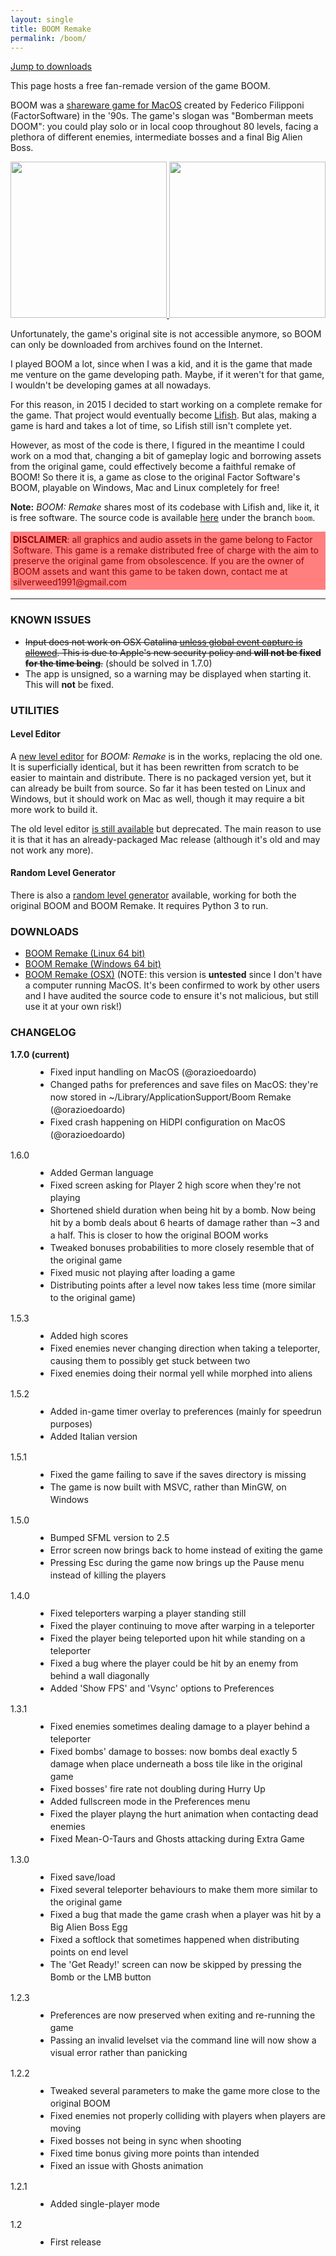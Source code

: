 ```yaml
---
layout: single
title: BOOM Remake
permalink: /boom/
---
```

<style>
img.preview {
	height: 250px;
}
p.discl {
	background-color: #ff7f7f;
	color: #910000;
	padding: 4px;
}
.changelog ul {
	line-height: 20px;
	margin-top: 10px;
}
</style>

<a href='#downloads'>Jump to downloads</a>

This page hosts a free fan-remade version of the game BOOM.

BOOM was a [shareware game for MacOS](https://www.macintoshrepository.org/3582-boom) created by Federico Filipponi (FactorSoftware) in the '90s. The game's slogan was "Bomberman meets DOOM": you could play solo or in local coop throughout 80 levels, facing a plethora of different enemies, intermediate bosses and a final Big Alien Boss.

<a href='/assets/img/boom/boom_screen1.png'>
  <img class='preview' src="/assets/img/boom/boom_screen1.png"/>
</a>
<a href='/assets/img/boom/boom_screen2.png'>
  <img class='preview' src="/assets/img/boom/boom_screen2.png"/>
</a>

Unfortunately, the game's original site is not accessible anymore, so BOOM can only be downloaded from archives found on the Internet.

I played BOOM a lot, since when I was a kid, and it is the game that made me venture on the game developing path. Maybe, if it weren't for that game, I wouldn't be developing games at all nowadays. 

For this reason, in 2015 I decided to start working on a complete remake for the game. That project would eventually become [Lifish](/lifish/). But alas, making a game is hard and takes a lot of time, so Lifish still isn't complete yet. 

However, as most of the code is there, I figured in the meantime I could work on a mod that, changing a bit of gameplay logic and borrowing assets from the original game, could effectively become a faithful remake of BOOM! So there it is, a game as close to the original Factor Software's BOOM, playable on Windows, Mac and Linux completely for free!

<b>Note:</b> <em>BOOM: Remake</em> shares most of its codebase with Lifish and, like it, it is free software. The source code is available [here](https://codeberg.org/silverweed/lifish) under the branch <code>boom</code>.

<p class='discl'><b>DISCLAIMER</b>: all graphics and audio assets in the game belong to Factor Software. This game is a remake distributed free of charge with the aim to preserve the original game from obsolescence. If you are the owner of BOOM assets and want this game to be taken down, contact me at silverweed1991@gmail.com</p>

<hr>

<h3 id='known_issues'>KNOWN ISSUES</h3>
<ul>
  <li><s>Input does not work on OSX Catalina <a href="https://github.com/silverweed/lifish/issues/6#issuecomment-585331958">unless global event capture is allowed</a>. This is due to Apple's new security policy and <strong>will not be fixed for the time being</strong>.</s> (should be solved in 1.7.0)</li>
  <li>The app is unsigned, so a warning may be displayed when starting it. This will <strong>not</strong> be fixed.</li>
</ul>

<h3 id='utils'>UTILITIES</h3>
<h4 id='editor'>Level Editor</h4>
<p>A <a href="https://codeberg.org/silverweed/boom-edit-remake">new level editor</a> for <em>BOOM: Remake</em> is in the works, replacing the old one. It is superficially identical, but it has been rewritten from scratch to be easier to maintain and distribute. There is no packaged version yet, but it can already be built from source. So far it has been tested on Linux and Windows, but it should work on Mac as well, though it may require a bit more work to build it.</p>
<p>The old level editor <a href="https://codeberg.org/silverweed/lifish-edit/tags">is still available</a> but deprecated. The main reason to use it is that it has an already-packaged Mac release (although it's old and may not work any more).</p> 

<h4 id='levelgen'>Random Level Generator</h4>
<p>There is also a <a href="https://codeberg.org/silverweed/boomlevelgen">random level generator</a> available, working for both the original BOOM and BOOM Remake. It requires Python 3 to run.</p>

<h3 id='downloads'>DOWNLOADS</h3>

<ul>
  <li><a href='/assets/games/lifish/lifish_BOOM_1.7.0_linux_x64.tar.xz'>BOOM Remake (Linux 64 bit)</a></li>
  <li><a href='/assets/games/lifish/lifish_BOOM_1.7.0_windows_x64.zip'>BOOM Remake (Windows 64 bit)</a></li>
  <li><a href='/assets/games/lifish/lifish_BOOM_1.7.0_osx.zip'>BOOM Remake (OSX)</a> (NOTE: this version is <strong>untested</strong> since I don't have a computer running MacOS. It's been confirmed to work by other users and I have audited the source code to ensure it's not malicious, but still use it at your own risk!)</li>
</ul>

<h3 id='changelog'>CHANGELOG</h3>

<dl class='changelog'>
  <dt><strong>1.7.0 (current)</strong></dt>
  <dd>
    <ul>
      <li>Fixed input handling on MacOS (@orazioedoardo)</li>
      <li>Changed paths for preferences and save files on MacOS: they're now stored in ~/Library/ApplicationSupport/Boom Remake (@orazioedoardo)</li>
      <li>Fixed crash happening on HiDPI configuration on MacOS (@orazioedoardo)</li>
    </ul>
  </dd>
  <dt>1.6.0</dt>
  <dd>
    <ul>
      <li>Added German language</li>
      <li>Fixed screen asking for Player 2 high score when they're not playing</li>
      <li>Shortened shield duration when being hit by a bomb. Now being hit by a bomb deals about 6 hearts of damage rather than ~3 and a half. This is closer to how the original BOOM works</li>
      <li>Tweaked bonuses probabilities to more closely resemble that of the original game</li>
      <li>Fixed music not playing after loading a game</li>
      <li>Distributing points after a level now takes less time (more similar to the original game)</li>
    </ul>
  </dd>
  <dt>1.5.3</dt>
  <dd>
    <ul>
      <li>Added high scores</li>
      <li>Fixed enemies never changing direction when taking a teleporter, causing them to possibly get stuck between two</li>
      <li>Fixed enemies doing their normal yell while morphed into aliens</li>
    </ul>
  </dd>
  <dt>1.5.2</dt>
  <dd>
    <ul>
      <li>Added in-game timer overlay to preferences (mainly for speedrun purposes)</li>
      <li>Added Italian version</li>
    </ul>
  </dd>
  <dt>1.5.1</dt>
  <dd>
    <ul>
      <li>Fixed the game failing to save if the saves directory is missing</li>
      <li>The game is now built with MSVC, rather than MinGW, on Windows</li>
    </ul>
  </dd>
  <dt>1.5.0</dt>
  <dd>
    <ul>
      <li>Bumped SFML version to 2.5</li>
      <li>Error screen now brings back to home instead of exiting the game</li>
      <li>Pressing Esc during the game now brings up the Pause menu instead of killing the players</li>
    </ul>
  </dd>
  <dt>1.4.0</dt>
  <dd>
    <ul>
      <li>Fixed teleporters warping a player standing still</li>
      <li>Fixed the player continuing to move after warping in a teleporter</li>
      <li>Fixed the player being teleported upon hit while standing on a teleporter</li>
      <li>Fixed a bug where the player could be hit by an enemy from behind a wall diagonally</li>
      <li>Added 'Show FPS' and 'Vsync' options to Preferences</li>
    </ul>
  </dd>
  <dt>1.3.1</dt>
  <dd>
    <ul>
      <li>Fixed enemies sometimes dealing damage to a player behind a teleporter</li>
      <li>Fixed bombs' damage to bosses: now bombs deal exactly 5 damage when place underneath a boss tile like in the original game</li>
      <li>Fixed bosses' fire rate not doubling during Hurry Up</li>
      <li>Added fullscreen mode in the Preferences menu</li>
      <li>Fixed the player playng the hurt animation when contacting dead enemies</li>
      <li>Fixed Mean-O-Taurs and Ghosts attacking during Extra Game</li>
    </ul>
  </dd>
  <dt>1.3.0</dt>
  <dd>
    <ul>
      <li>Fixed save/load</li>
      <li>Fixed several teleporter behaviours to make them more similar to the original game</li>
      <li>Fixed a bug that made the game crash when a player was hit by a Big Alien Boss Egg</li>
      <li>Fixed a softlock that sometimes happened when distributing points on end level</li>
      <li>The 'Get Ready!' screen can now be skipped by pressing the Bomb or the LMB button</li>
    </ul>
  </dd>
  <dt>1.2.3</dt>
  <dd>
    <ul>
      <li>Preferences are now preserved when exiting and re-running the game</li>
      <li>Passing an invalid levelset via the command line will now show a visual error rather than panicking</li>
    </ul>
  </dd>
  <dt>1.2.2</dt>
  <dd>
    <ul>
      <li>Tweaked several parameters to make the game more close to the original BOOM</li>
      <li>Fixed enemies not properly colliding with players when players are moving</li>
      <li>Fixed bosses not being in sync when shooting</li>
      <li>Fixed time bonus giving more points than intended</li>
      <li>Fixed an issue with Ghosts animation</li>
    </ul>
  </dd>
  <dt>1.2.1</dt>
  <dd>
    <ul>
      <li>Added single-player mode</li>
    </ul>
  </dd>
  <dt>1.2</dt>
  <dd>
    <ul>
      <li>First release</li>
    </ul>
  </dd>
</dl>
